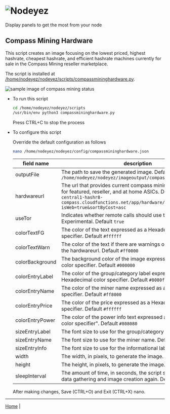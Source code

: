 # ![Nodeyez](../images/nodeyez.svg)
Display panels to get the most from your node

## Compass Mining Hardware

This script creates an image focusing on the lowest priced, highest hashrate,
cheapest hashrate, and efficient hashrate machines currently for sale in the
Compass Mining reseller marketplace.

The script is installed at [/home/nodeyez/nodeyez/scripts/compassmininghardware.py](../scripts/compassmininghardware.py).

![sample image of compass mining status](../images/compassmininghardware.png)


* To run this script

   ```sh
   cd /home/nodeyez/nodeyez/scripts
   /usr/bin/env python3 compassmininghardware.py
   ```

   Press CTRL+C to stop the process

* To configure this script

   Override the default configuration as follows

   ```sh
   nano /home/nodeyez/nodeyez/config/compassmininghardware.json
   ```

   | field name | description |
   | --- | --- |
   | outputFile | The path to save the generated image. Default `/home/nodeyez/nodeyez/imageoutput/compassmininghardware.png` |
   | hardwareurl | The url that provides current compass mining hardware prices for featured, reseller, and at home ASICs. Default `https://us-central1-hashr8-compass.cloudfunctions.net/app/hardware/group?isWeb=true&sortByCost=asc` |
   | useTor | Indicates whether remote calls should use torify for privacy. Experimental. Default `true` |
   | colorTextFG | The color of the text expressed as a Hexadecimal color specifier. Default `#ffffff` |
   | colorTextWarn | The color of the text if there are warnings or errors accessing the hardwareurl. Default `#ff0000` |
   | colorBackground | The background color of the image expressed as a hexadecimal color specifier. Default `#000000` |
   | colorEntryLabel | The color of the group/category label expressed as a Hexadecimal color specifier. Default `#8080ff` |
   | colorEntryName | The color of the miner name expressed as a Hexadecimal color specifier. Default `#ff8000` |
   | colorEntryPrice | The color of the price expressed as a Hexadecimal color specifier. Default `#ffffff` |
   | colorEntryPower | The color of the power info text expressed as a Hexadecimal color specifier". Default `#808080` |
   | sizeEntryLabel | The font size to use for the group/category label. Default `20` |
   | sizeEntryName | The font size to use for the miner name. Default `18` |
   | sizeEntryInfo | The font size to use for the informational labels. Default `14` |
   | width | The width, in pixels, to generate the image. Default `480` |
   | height | The height, in pixels, to generate the image. Default `320` |
   | sleepInterval | The amount of time, in seconds, the script should wait before data gathering and image creation again. Default `3600` |

   After making changes, Save (CTRL+O) and Exit (CTRL+X) nano.

---

[Home](../README.md) | 

